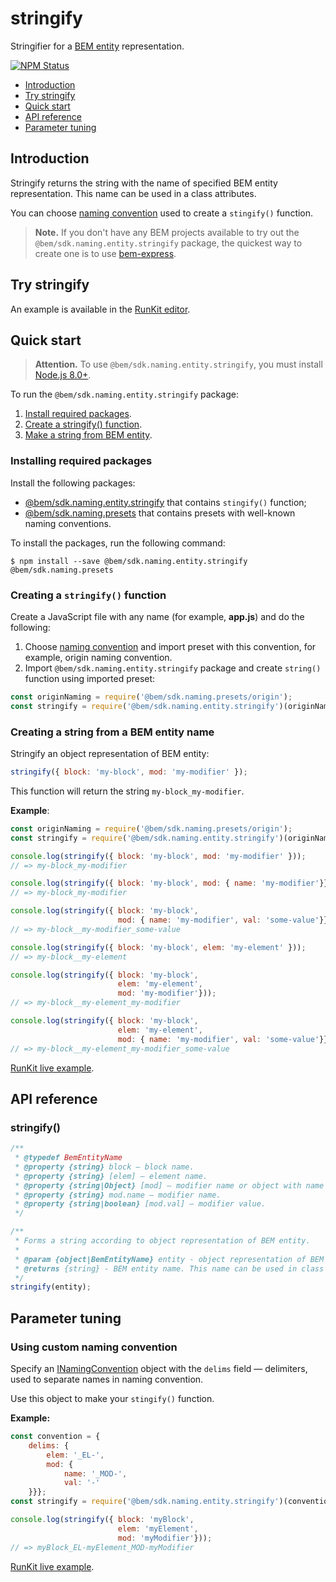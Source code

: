 # stringify

Stringifier for a [BEM entity](https://bem.info/methodology/key-concepts/#bem-entity) representation.

[![NPM Status][npm-img]][npm]

[npm]:          https://www.npmjs.org/package/@bem/sdk.naming.entity.stringify
[npm-img]:      https://img.shields.io/npm/v/@bem/sdk.naming.entity.stringify.svg

* [Introduction](#introduction)
* [Try stringify](#try-stringify)
* [Quick start](#quick-start)
* [API reference](#api-reference)
* [Parameter tuning](#parameter-tuning)

## Introduction

Stringify returns the string with the name of specified BEM entity representation. This name can be used in a class attributes.

You can choose [naming convention](https://en.bem.info/methodology/naming-convention/) used to create a `stingify()` function.

> **Note.** If you don't have any BEM projects available to try out the `@bem/sdk.naming.entity.stringify` package, the quickest way to create one is to use [bem-express](https://github.com/bem/bem-express).

## Try stringify

An example is available in the [RunKit editor](https://runkit.com/migs911/how-bem-sdk-naming-entity-stringify-works).

## Quick start

> **Attention.** To use `@bem/sdk.naming.entity.stringify`, you must install [Node.js 8.0+](https://nodejs.org/en/download/).

To run the `@bem/sdk.naming.entity.stringify` package:

1. [Install required packages](#installing-required-packages).
3. [Create a stringify() function](#creating-a-stringify-function).
4. [Make a string from BEM entity](#creating-a-string-from-a-bem-entity-name).

### Installing required packages

Install the following packages:

* [@bem/sdk.naming.entity.stringify](https://www.npmjs.org/package/@bem/sdk.naming.entity.stringify) that contains `stingify()` function;
* [@bem/sdk.naming.presets](https://www.npmjs.com/package/@bem/sdk.naming.presets) that contains presets with well-known naming conventions.

To install the packages, run the following command:

```
$ npm install --save @bem/sdk.naming.entity.stringify @bem/sdk.naming.presets
```

### Creating a `stringify()` function

Create a JavaScript file with any name (for example, **app.js**) and do the following:

1. Choose [naming convention](https://bem.info/methodology/naming-convention/) and import preset with this convention, for example, origin naming convention.
1. Import `@bem/sdk.naming.entity.stringify` package and create `string()` function using imported preset:

```js
const originNaming = require('@bem/sdk.naming.presets/origin');
const stringify = require('@bem/sdk.naming.entity.stringify')(originNaming);
```

### Creating a string from a BEM entity name

Stringify an object representation of BEM entity:

```js
stringify({ block: 'my-block', mod: 'my-modifier' });
```

This function will return the string `my-block_my-modifier`.

**Example**:

```js
const originNaming = require('@bem/sdk.naming.presets/origin');
const stringify = require('@bem/sdk.naming.entity.stringify')(originNaming);

console.log(stringify({ block: 'my-block', mod: 'my-modifier' }));
// => my-block_my-modifier

console.log(stringify({ block: 'my-block', mod: { name: 'my-modifier'}}));
// => my-block_my-modifier

console.log(stringify({ block: 'my-block',
                        mod: { name: 'my-modifier', val: 'some-value'}}));
// => my-block__my-modifier_some-value

console.log(stringify({ block: 'my-block', elem: 'my-element' }));
// => my-block__my-element

console.log(stringify({ block: 'my-block',
                        elem: 'my-element',
                        mod: 'my-modifier'}));
// => my-block__my-element_my-modifier

console.log(stringify({ block: 'my-block',
                        elem: 'my-element',
                        mod: { name: 'my-modifier', val: 'some-value'}}));
// => my-block__my-element_my-modifier_some-value
```

[RunKit live example](https://runkit.com/migs911/stringify-using-origin-convention).

## API reference

### stringify()

```js
/**
 * @typedef BemEntityName
 * @property {string} block — block name.
 * @property {string} [elem] — element name.
 * @property {string|Object} [mod] — modifier name or object with name and value.
 * @property {string} mod.name — modifier name.
 * @property {string|boolean} [mod.val] — modifier value.
 */

/**
 * Forms a string according to object representation of BEM entity.
 *
 * @param {object|BemEntityName} entity - object representation of BEM entity.
 * @returns {string} - BEM entity name. This name can be used in class attributes.
 */
stringify(entity);
```

## Parameter tuning

### Using custom naming convention

Specify an [INamingConvention](https://github.com/bem/bem-sdk/blob/master/packages/naming.presets/index.d.ts#L10) object with the `delims` field — delimiters, used to separate names in naming convention.

Use this object to make your `stingify()` function.

**Example:**

```js
const convention = {
    delims: {
        elem: '_EL-',
        mod: {
            name: '_MOD-',
            val: '-'
    }}};
const stringify = require('@bem/sdk.naming.entity.stringify')(convention);

console.log(stringify({ block: 'myBlock',
                        elem: 'myElement',
                        mod: 'myModifier'}));
// => myBlock_EL-myElement_MOD-myModifier
```

[RunKit live example](https://runkit.com/migs911/stringify-usage-examples-custom-naming-convention).